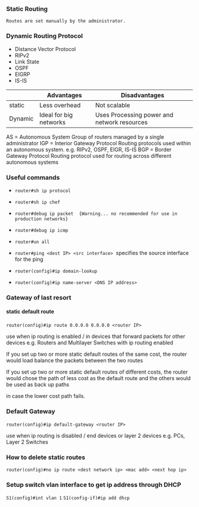 ### Static Routing

	Routes are set manually by the administrator.

### Dynamic Routing Protocol
-   Distance Vector Protocol
-   RIPv2
-   Link State
-   OSPF 
-   EIGRP
-   IS-IS

| | Advantages | Disadvantages |
|---|---|---|
| static | Less overhead | Not scalable |
| Dynamic | Ideal for big networks | Uses Processing power and network resources |

AS = Autonomous System
        Group of routers managed by a single administrator
IGP = Interior Gateway Protocol
		Routing protocols used within an autonomous system. e.g. RIPv2, OSPF, EIGR, IS-IS
BGP = Border Gateway Protocol
		Routing protocol used for routing across different autonomous systems

### Useful commands

- `router#sh ip protocol`
- `router#sh ip chef`

- `router#debug ip packet`   
  `{Warning... no recommended for use in production networks}`
- `router#debug ip icmp`
- `router#un all`

- `router#ping <dest IP> <src interface>` 
specifies the source interface for the ping

- `router(config)#ip domain-lookup`
- `router(config)#ip name-server <DNS IP address>`


### Gateway of last resort

#### static default route
`router(config)#ip route 0.0.0.0 0.0.0.0 <router IP>`     

use when ip routing is enabled / in devices that forward
packets for other devices e.g. Routers and Multilayer Switches with ip routing enabled

If you set up two or more static default routes of the same cost, the router would load balance
the packets between the two routes

If you set up two or more static default routes of different costs, the router would chose
the path of less cost as the default route and the others would be used as back up paths

in case the lower cost path fails.

### Default Gateway

`router(config)#ip default-gateway <router IP>`          

use when ip routing is disabled / end devices or layer 2
devices e.g. PCs, Layer 2 Switches

### How to delete static routes
`router(config)#no ip route <dest network ip> <mac add> <next hop ip>`

### Setup switch vlan interface to get ip address through DHCP

`S1(config)#int vlan 1`
`S1(config-if)#ip add dhcp`